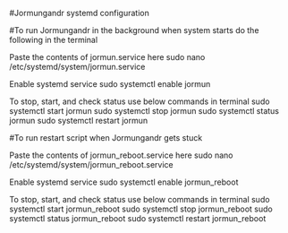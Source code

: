 #Jormungandr systemd configuration

#To run Jormungandr in the background when system starts 
 do the following in the terminal

Paste the contents of jormun.service here
sudo nano /etc/systemd/system/jormun.service

Enable systemd service
sudo systemctl enable jormun

To stop, start, and check status use below commands in terminal
sudo systemctl start jormun
sudo systemctl stop jormun
sudo systemctl status jormun
sudo systemctl restart jormun

#To run restart script when Jormungandr gets stuck

Paste the contents of jormun_reboot.service here
sudo nano /etc/systemd/system/jormun_reboot.service

Enable systemd service
sudo systemctl enable jormun_reboot

To stop, start, and check status use below commands in terminal
sudo systemctl start jormun_reboot
sudo systemctl stop jormun_reboot
sudo systemctl status jormun_reboot
sudo systemctl restart jormun_reboot
